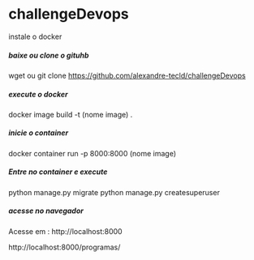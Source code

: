 # challengeDevops

instale o docker

#####  baixe ou clone o gituhb
wget ou git clone https://github.com/alexandre-tecld/challengeDevops

##### execute o docker
docker image build -t (nome image) .

##### inicie o container
docker container run -p 8000:8000 (nome image)

##### Entre no container e execute
 python manage.py migrate
 python manage.py createsuperuser
 
 ##### acesse no navegador 
 Acesse em : http://localhost:8000
 
 http://localhost:8000/programas/
